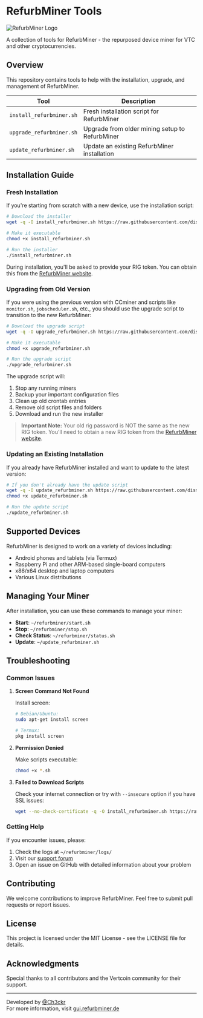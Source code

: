 # RefurbMiner Tools

![RefurbMiner Logo](https://gui.rg3d.eu/assets/img/logo.png)

A collection of tools for RefurbMiner - the repurposed device miner for VTC and other cryptocurrencies.

## Overview

This repository contains tools to help with the installation, upgrade, and management of RefurbMiner.

| Tool | Description |
|------|-------------|
| `install_refurbminer.sh` | Fresh installation script for RefurbMiner |
| `upgrade_refurbminer.sh` | Upgrade from older mining setup to RefurbMiner |
| `update_refurbminer.sh` | Update an existing RefurbMiner installation |

## Installation Guide

### Fresh Installation

If you're starting from scratch with a new device, use the installation script:

```bash
# Download the installer
wget -q -O install_refurbminer.sh https://raw.githubusercontent.com/dismaster/refurbminer_tools/main/install_refurbminer.sh

# Make it executable
chmod +x install_refurbminer.sh

# Run the installer
./install_refurbminer.sh
```

During installation, you'll be asked to provide your RIG token. You can obtain this from the [RefurbMiner website](https://gui.refurbminer.de).

### Upgrading from Old Version

If you were using the previous version with CCminer and scripts like `monitor.sh`, `jobscheduler.sh`, etc., you should use the upgrade script to transition to the new RefurbMiner:

```bash
# Download the upgrade script
wget -q -O upgrade_refurbminer.sh https://raw.githubusercontent.com/dismaster/refurbminer_tools/main/upgrade_refurbminer.sh

# Make it executable
chmod +x upgrade_refurbminer.sh

# Run the upgrade script
./upgrade_refurbminer.sh
```

The upgrade script will:
1. Stop any running miners
2. Backup your important configuration files
3. Clean up old crontab entries
4. Remove old script files and folders
5. Download and run the new installer

> **Important Note:** Your old rig password is NOT the same as the new RIG token. You'll need to obtain a new RIG token from the [RefurbMiner website](https://gui.refurbminer.de).

### Updating an Existing Installation

If you already have RefurbMiner installed and want to update to the latest version:

```bash
# If you don't already have the update script
wget -q -O update_refurbminer.sh https://raw.githubusercontent.com/dismaster/refurbminer_tools/main/update_refurbminer.sh
chmod +x update_refurbminer.sh

# Run the update script
./update_refurbminer.sh
```

## Supported Devices

RefurbMiner is designed to work on a variety of devices including:

- Android phones and tablets (via Termux)
- Raspberry Pi and other ARM-based single-board computers
- x86/x64 desktop and laptop computers
- Various Linux distributions

## Managing Your Miner

After installation, you can use these commands to manage your miner:

- **Start**: `~/refurbminer/start.sh`
- **Stop**: `~/refurbminer/stop.sh`
- **Check Status**: `~/refurbminer/status.sh`
- **Update**: `~/update_refurbminer.sh`

## Troubleshooting

### Common Issues

1. **Screen Command Not Found**
   
   Install screen:
   ```bash
   # Debian/Ubuntu:
   sudo apt-get install screen
   
   # Termux:
   pkg install screen
   ```

2. **Permission Denied**
   
   Make scripts executable:
   ```bash
   chmod +x *.sh
   ```

3. **Failed to Download Scripts**
   
   Check your internet connection or try with `--insecure` option if you have SSL issues:
   ```bash
   wget --no-check-certificate -q -O install_refurbminer.sh https://raw.githubusercontent.com/dismaster/refurbminer_tools/main/install_refurbminer.sh
   ```

### Getting Help

If you encounter issues, please:

1. Check the logs at `~/refurbminer/logs/`
2. Visit our [support forum](https://gui.refurbminer.de/support)
3. Open an issue on GitHub with detailed information about your problem

## Contributing

We welcome contributions to improve RefurbMiner. Feel free to submit pull requests or report issues.

## License

This project is licensed under the MIT License - see the LICENSE file for details.

## Acknowledgments

Special thanks to all contributors and the Vertcoin community for their support.

---

Developed by [@Ch3ckr](https://github.com/dismaster)  
For more information, visit [gui.refurbminer.de](https://gui.refurbminer.de)
